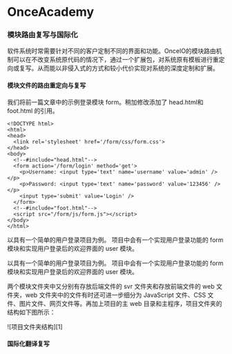 # OnceAcademy
### 模块路由复写与国际化

软件系统时常需要针对不同的客户定制不同的界面和功能。OnceIO的模块路由机制可以在不改变系统原代码的情况下，通过一个扩展包，对系统原有模板进行重定向或复写。从而能以非侵入式的方式和较小代价实现对系统的深度定制和扩展。

#### 模块文件的路由重定向与复写

我们将前一篇文章中的示例登录模块 form。稍加修改添加了 head.html和foot.html 的引用。

    <!DOCTYPE html>
    <html>
    <head>
      <link rel='stylesheet' href='/form/css/form.css'>
    </head>
    <body>
      <!--#include="head.html"-->
      <form action='/form/login' method='get'>
        <p>Username: <input type='text' name='username' value='admin' /></p>
        <p>Password: <input type='text' name='password' value='123456' /></p>
        <input type='submit' value='Login' />
      </form>
      <!--#include="foot.html"-->
      <script src="/form/js/form.js"></script>
    </body>
    </html>

以具有一个简单的用户登录项目为例。
项目中会有一个实现用户登录功能的 form 模块和实现用户登录后的欢迎界面的 user 模块。


以具有一个简单的用户登录项目为例。
项目中会有一个实现用户登录功能的 form 模块和实现用户登录后的欢迎界面的 user 模块。

两个模块文件夹中又分别有存放后端文件的 svr 文件夹和存放前端文件的 web 文件夹，web 文件夹中的文件有时还可进一步细分为 JavaScript 文件、CSS 文件、图片文件、网页文件等。再加上项目的主 web 目录和主程序，项目文件夹的结构如下图所示：
  
![项目文件夹结构][1]


#### 国际化翻译复写

